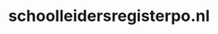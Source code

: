---
layout: post
title:  "schoolleidersregisterpo.nl"
internal_url:  "/data/schoolleidersregisterpo.nl.html"
categories: dutchgov
---